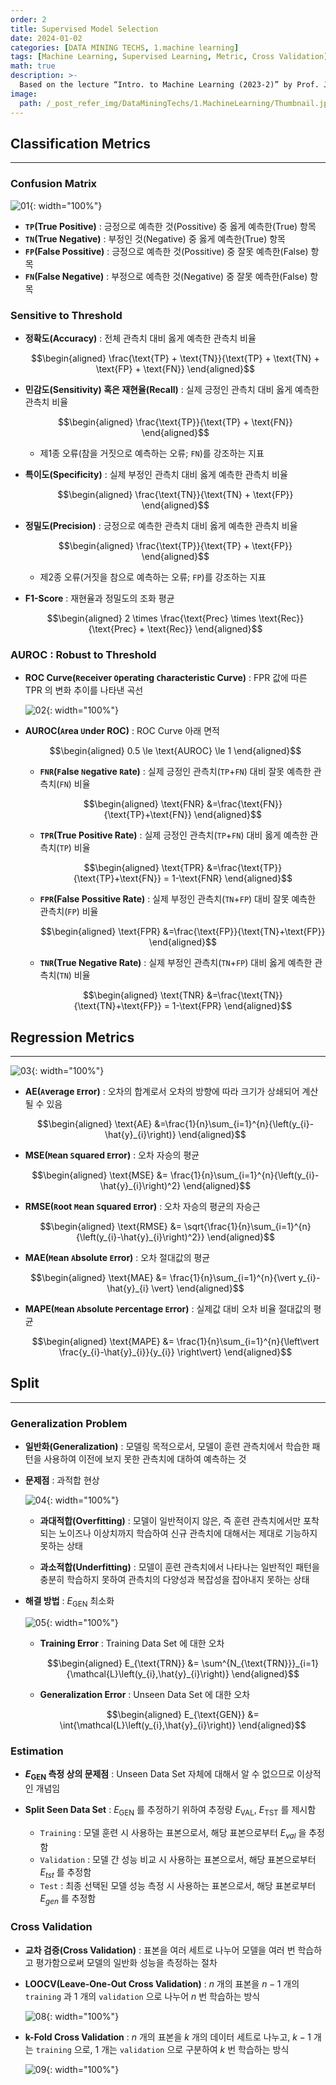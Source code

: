 ```yaml
---
order: 2
title: Supervised Model Selection
date: 2024-01-02
categories: [DATA MINING TECHS, 1.machine learning]
tags: [Machine Learning, Supervised Learning, Metric, Cross Validation]
math: true
description: >-
  Based on the lecture “Intro. to Machine Learning (2023-2)” by Prof. Je Hyuk Lee, Dept. of Data Science, The Grad. School, Kookmin Univ.
image:
  path: /_post_refer_img/DataMiningTechs/1.MachineLearning/Thumbnail.jpg
---
```


## Classification Metrics
-----

### Confusion Matrix

![01](/_post_refer_img/DataMiningTechs/1.MachineLearning/02-01.png){: width="100%"}

- **`TP`(True Positive)** : 긍정으로 예측한 것(Possitive) 중 옳게 예측한(True) 항목
- **`TN`(True Negative)** : 부정인 것(Negative) 중 옳게 예측한(True) 항목
- **`FP`(False Possitive)** : 긍정으로 예측한 것(Possitive) 중 잘못 예측한(False) 항목
- **`FN`(False Negative)** : 부정으로 예측한 것(Negative) 중 잘못 예측한(False) 항목

### Sensitive to Threshold

- **정확도(Accuracy)** : 전체 관측치 대비 옳게 예측한 관측치 비율

    $$\begin{aligned}
    \frac{\text{TP} + \text{TN}}{\text{TP} + \text{TN} + \text{FP} + \text{FN}}
    \end{aligned}$$

- **민감도(Sensitivity) 혹은 재현율(Recall)** : 실제 긍정인 관측치 대비 옳게 예측한 관측치 비율

    $$\begin{aligned}
    \frac{\text{TP}}{\text{TP} + \text{FN}}
    \end{aligned}$$

    - 제1종 오류(참을 거짓으로 예측하는 오류; `FN`)를 강조하는 지표

- **특이도(Specificity)** : 실제 부정인 관측치 대비 옳게 예측한 관측치 비율

    $$\begin{aligned}
    \frac{\text{TN}}{\text{TN} + \text{FP}}
    \end{aligned}$$

- **정밀도(Precision)** : 긍정으로 예측한 관측치 대비 옳게 예측한 관측치 비율

    $$\begin{aligned}
    \frac{\text{TP}}{\text{TP} + \text{FP}}
    \end{aligned}$$

    - 제2종 오류(거짓을 참으로 예측하는 오류; `FP`)를 강조하는 지표

- **F1-Score** : 재현율과 정밀도의 조화 평균

    $$\begin{aligned}
    2 \times \frac{\text{Prec} \times \text{Rec}}{\text{Prec} + \text{Rec}}
    \end{aligned}$$

### AUROC : Robust to Threshold

- **ROC Curve(`R`eceiver `O`perating `C`haracteristic Curve)** : $\text{FPR}$ 값에 따른 $\text{TPR}$ 의 변화 추이를 나타낸 곡선

    ![02](/_post_refer_img/DataMiningTechs/1.MachineLearning/02-02.png){: width="100%"}

- **AUROC(`A`rea `U`nder ROC)** : ROC Curve 아래 면적

    $$\begin{aligned}
    0.5 \le \text{AUROC} \le 1
    \end{aligned}$$

    - **`FNR`(`F`alse `N`egative `R`ate)** : 실제 긍정인 관측치(`TP`+`FN`) 대비 잘못 예측한 관측치(`FN`) 비율

        $$\begin{aligned}
        \text{FNR}
        &=\frac{\text{FN}}{\text{TP}+\text{FN}}
        \end{aligned}$$

    - **`TPR`(True Positive Rate)** : 실제 긍정인 관측치(`TP`+`FN`) 대비 옳게 예측한 관측치(`TP`) 비율

        $$\begin{aligned}
        \text{TPR}
        &=\frac{\text{TP}}{\text{TP}+\text{FN}} = 1-\text{FNR}
        \end{aligned}$$

    - **`FPR`(False Possitive Rate)** : 실제 부정인 관측치(`TN`+`FP`) 대비 잘못 예측한 관측치(`FP`) 비율

        $$\begin{aligned}
        \text{FPR}
        &=\frac{\text{FP}}{\text{TN}+\text{FP}}
        \end{aligned}$$

    - **`TNR`(True Negative Rate)** : 실제 부정인 관측치(`TN`+`FP`) 대비 옳게 예측한 관측치(`TN`) 비율

        $$\begin{aligned}
        \text{TNR}
        &=\frac{\text{TN}}{\text{TN}+\text{FP}} = 1-\text{FPR}
        \end{aligned}$$

## Regression Metrics
-----

![03](/_post_refer_img/DataMiningTechs/1.MachineLearning/02-03.jpg){: width="100%"}

- **AE(`A`verage `E`rror)** : 오차의 합계로서 오차의 방향에 따라 크기가 상쇄되어 계산될 수 있음

    $$\begin{aligned}
    \text{AE}
    &=\frac{1}{n}\sum_{i=1}^{n}{\left(y_{i}-\hat{y}_{i}\right)}
    \end{aligned}$$

- **MSE(`M`ean `S`quared `E`rror)** : 오차 자승의 평균

    $$\begin{aligned}
    \text{MSE}
    &= \frac{1}{n}\sum_{i=1}^{n}{\left(y_{i}-\hat{y}_{i}\right)^2}
    \end{aligned}$$

- **RMSE(`R`oot `M`ean `S`quared `E`rror)** : 오차 자승의 평균의 자승근

    $$\begin{aligned}
    \text{RMSE}
    &= \sqrt{\frac{1}{n}\sum_{i=1}^{n}{\left(y_{i}-\hat{y}_{i}\right)^2}}
    \end{aligned}$$

- **MAE(`M`ean `A`bsolute `E`rror)** : 오차 절대값의 평균

    $$\begin{aligned}
    \text{MAE}
    &= \frac{1}{n}\sum_{i=1}^{n}{\vert y_{i}-\hat{y}_{i} \vert}
    \end{aligned}$$

- **MAPE(`M`ean `A`bsolute `P`ercentage `E`rror)** : 실제값 대비 오차 비율 절대값의 평균

    $$\begin{aligned}
    \text{MAPE}
    &= \frac{1}{n}\sum_{i=1}^{n}{\left\vert \frac{y_{i}-\hat{y}_{i}}{y_{i}} \right\vert}
    \end{aligned}$$

## Split
-----

### Generalization Problem

- **일반화(Generalization)** : 모델링 목적으로서, 모델이 훈련 관측치에서 학습한 패턴을 사용하여 이전에 보지 못한 관측치에 대하여 예측하는 것

- **문제점** : 과적합 현상

    ![04](/_post_refer_img/DataMiningTechs/1.MachineLearning/02-04.png){: width="100%"}

    - **과대적합(Overfitting)** : 모델이 일반적이지 않은, 즉 훈련 관측치에서만 포착되는 노이즈나 이상치까지 학습하여 신규 관측치에 대해서는 제대로 기능하지 못하는 상태

    - **과소적합(Underfitting)** : 모델이 훈련 관측치에서 나타나는 일반적인 패턴을 충분히 학습하지 못하여 관측치의 다양성과 복잡성을 잡아내지 못하는 상태

- **해결 방법** : $E_{\text{GEN}}$ 최소화

    ![05](/_post_refer_img/DataMiningTechs/1.MachineLearning/02-05.png){: width="100%"}

    - **Training Error** : Training Data Set 에 대한 오차

        $$\begin{aligned}
        E_{\text{TRN}}
        &= \sum^{N_{\text{TRN}}}_{i=1}{\mathcal{L}\left(y_{i},\hat{y}_{i}\right)}
        \end{aligned}$$

    - **Generalization Error** : Unseen Data Set 에 대한 오차

        $$\begin{aligned}
        E_{\text{GEN}}
        &= \int{\mathcal{L}\left(y_{i},\hat{y}_{i}\right)}
        \end{aligned}$$

### Estimation

- **$E_{\text{GEN}}$ 측정 상의 문제점** : Unseen Data Set 자체에 대해서 알 수 없으므로 이상적인 개념임

- **Split Seen Data Set** : $E_{\text{GEN}}$ 를 추정하기 위하여 추정량 $E_{\text{VAL}}$, $E_{\text{TST}}$ 를 제시함

    - `Training` : 모델 훈련 시 사용하는 표본으로서, 해당 표본으로부터 $E_{val}$ 을 추정함
    - `Validation` : 모델 간 성능 비교 시 사용하는 표본으로서, 해당 표본으로부터 $E_{tst}$ 를 추정함
    - `Test` : 최종 선택된 모델 성능 측정 시 사용하는 표본으로서, 해당 표본로부터 $E_{gen}$ 를 추정함

### Cross Validation

- **교차 검증(Cross Validation)** : 표본을 여러 세트로 나누어 모델을 여러 번 학습하고 평가함으로써 모델의 일반화 성능을 측정하는 절차

- **LOOCV(Leave-One-Out Cross Validation)** : $n$ 개의 표본을 $n-1$ 개의 `training` 과 $1$ 개의 `validation` 으로 나누어 $n$ 번 학습하는 방식

    ![08](/_post_refer_img/DataMiningTechs/1.MachineLearning/02-08.png){: width="100%"}


- **k-Fold Cross Validation** : $n$ 개의 표본을 $k$ 개의 데이터 세트로 나누고, $k-1$ 개는 `training` 으로, $1$ 개는 `validation` 으로 구분하여 $k$ 번 학습하는 방식
    
    ![09](/_post_refer_img/DataMiningTechs/1.MachineLearning/02-09.png){: width="100%"}